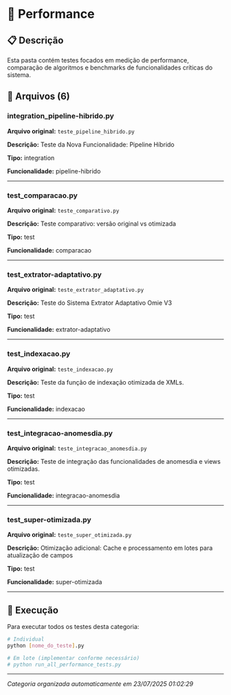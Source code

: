 # 📂 Performance

## 📋 Descrição
Esta pasta contém testes focados em medição de performance, comparação de algoritmos e benchmarks de funcionalidades críticas do sistema.

## 📄 Arquivos (6)

### integration_pipeline-hibrido.py
**Arquivo original:** `teste_pipeline_hibrido.py`

**Descrição:** Teste da Nova Funcionalidade: Pipeline Híbrido

**Tipo:** integration

**Funcionalidade:** pipeline-hibrido

---

### test_comparacao.py
**Arquivo original:** `teste_comparativo.py`

**Descrição:** Teste comparativo: versão original vs otimizada

**Tipo:** test

**Funcionalidade:** comparacao

---

### test_extrator-adaptativo.py
**Arquivo original:** `teste_extrator_adaptativo.py`

**Descrição:** Teste do Sistema Extrator Adaptativo Omie V3

**Tipo:** test

**Funcionalidade:** extrator-adaptativo

---

### test_indexacao.py
**Arquivo original:** `teste_indexacao.py`

**Descrição:** Teste da função de indexação otimizada de XMLs.

**Tipo:** test

**Funcionalidade:** indexacao

---

### test_integracao-anomesdia.py
**Arquivo original:** `teste_integracao_anomesdia.py`

**Descrição:** Teste de integração das funcionalidades de anomesdia e views otimizadas.

**Tipo:** test

**Funcionalidade:** integracao-anomesdia

---

### test_super-otimizada.py
**Arquivo original:** `teste_super_otimizada.py`

**Descrição:** Otimização adicional: Cache e processamento em lotes para atualização de campos

**Tipo:** test

**Funcionalidade:** super-otimizada

---

## 🚀 Execução

Para executar todos os testes desta categoria:
```bash
# Individual
python [nome_do_teste].py

# Em lote (implementar conforme necessário)
# python run_all_performance_tests.py
```

---
*Categoria organizada automaticamente em 23/07/2025 01:02:29*
